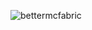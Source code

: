 ![bettermcfabric](https://user-images.githubusercontent.com/79353591/130499136-689ef87c-3604-40a8-a3c0-2d113520ecdd.png)
